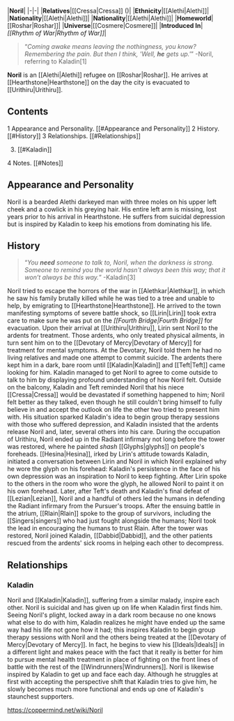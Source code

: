 |**Noril**|
|-|-|
|**Relatives**|[[Cressa\|Cressa]] ()|
|**Ethnicity**|[[Alethi\|Alethi]]|
|**Nationality**|[[Alethi\|Alethi]]|
|**Nationality**|[[Alethi\|Alethi]]|
|**Homeworld**|[[Roshar\|Roshar]]|
|**Universe**|[[Cosmere\|Cosmere]]|
|**Introduced In**|*[[Rhythm of War\|Rhythm of War]]*|

>“*Coming awake means leaving the nothingness, you know? Remembering the pain. But then I think, 'Well, **he** gets up.'*”
\-Noril, referring to Kaladin[1]


**Noril** is an [[Alethi\|Alethi]] refugee on [[Roshar\|Roshar]]. He arrives at [[Hearthstone\|Hearthstone]] on the day the city is evacuated to [[Urithiru\|Urithiru]].

## Contents

1 Appearance and Personality. [[#Appearance and Personality]] 
2 History. [[#History]] 
3 Relationships. [[#Relationships]] 

3. [[#Kaladin]] 


4 Notes. [[#Notes]] 


## Appearance and Personality
Noril is a bearded Alethi darkeyed man with three moles on his upper left cheek and a cowlick in his greying hair. His entire left arm is missing, lost years prior to his arrival in Hearthstone. He suffers from suicidal depression but is inspired by Kaladin to keep his emotions from dominating his life.

## History
>“*You **need** someone to talk to, Noril, when the darkness is strong. Someone to remind you the world hasn't always been this way; that it won’t always be this way.*”
\-Kaladin[3]

Noril tried to escape the horrors of the war in [[Alethkar\|Alethkar]], in which he saw his family brutally killed while he was tied to a tree and unable to help, by emigrating to [[Hearthstone\|Hearthstone]]. He arrived to the town manifesting symptoms of severe battle shock, so [[Lirin\|Lirin]] took extra care to make sure he was put on the *[[Fourth Bridge\|Fourth Bridge]]* for evacuation. Upon their arrival at [[Urithiru\|Urithiru]], Lirin sent Noril to the ardents for treatment. Those ardents, who only treated physical ailments, in turn sent him on to the [[Devotary of Mercy\|Devotary of Mercy]] for treatment for mental symptoms. At the Devotary, Noril told them he had no living relatives and made one attempt to commit suicide. The ardents there kept him in a dark, bare room until [[Kaladin\|Kaladin]] and [[Teft\|Teft]] came looking for him. Kaladin managed to get Noril to agree to come outside to talk to him by displaying profound understanding of how Noril felt. Outside on the balcony, Kaladin and Teft reminded Noril that his niece [[Cressa\|Cressa]] would be devastated if something happened to him; Noril felt better as they talked, even though he still couldn't bring himself to fully believe in and accept the outlook on life the other two tried to present him with. His situation sparked Kaladin's idea to begin group therapy sessions with those who suffered depression, and Kaladin insisted that the ardents release Noril and, later, several others into his care.
During the occupation of Urithiru, Noril ended up in the Radiant infirmary not long before the tower was restored, where he painted *shash* [[Glyphs\|glyphs]] on people's foreheads. [[Hesina\|Hesina]], irked by Lirin's attitude towards Kaladin, initiated a conversation between Lirin and Noril in which Noril explained why he wore the glyph on his forehead: Kaladin's persistence in the face of his own depression was an inspiration to Noril to keep fighting. After Lirin spoke to the others in the room who wore the glyph, he allowed Noril to paint it on his own forehead. Later, after Teft's death and Kaladin's final defeat of [[Lezian\|Lezian]], Noril and a handful of others led the humans in defending the Radiant infirmary from the Pursuer's troops. After the ensuing battle in the atrium, [[Rlain\|Rlain]] spoke to the group of survivors, including the [[Singers\|singers]] who had just fought alongside the humans; Noril took the lead in encouraging the humans to trust Rlain.
After the tower was restored, Noril joined Kaladin, [[Dabbid\|Dabbid]], and the other patients rescued from the ardents' sick rooms in helping each other to decompress.

## Relationships
### Kaladin
Noril and [[Kaladin\|Kaladin]], suffering from a similar malady, inspire each other. Noril is suicidal and has given up on life when Kaladin first finds him. Seeing Noril's plight, locked away in a dark room because no one knows what else to do with him, Kaladin realizes he might have ended up the same way had his life not gone how it had; this inspires Kaladin to begin group therapy sessions with Noril and the others being treated at the [[Devotary of Mercy\|Devotary of Mercy]]. In fact, he begins to view his [[Ideals\|Ideals]] in a different light and makes peace with the fact that it really is better for him to pursue mental health treatment in place of fighting on the front lines of battle with the rest of the [[Windrunners\|Windrunners]].
Noril is likewise inspired by Kaladin to get up and face each day. Although he struggles at first with accepting the perspective shift that Kaladin tries to give him, he slowly becomes much more functional and ends up one of Kaladin's staunchest supporters.



https://coppermind.net/wiki/Noril